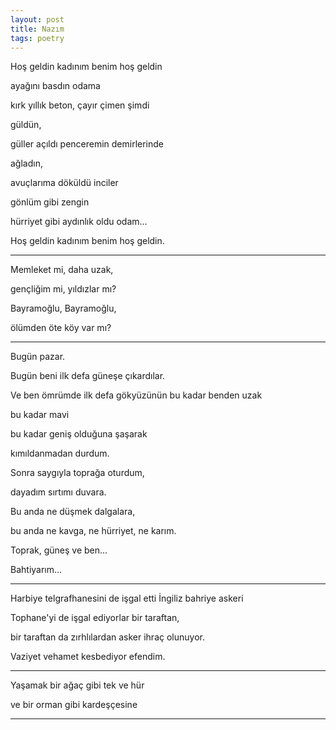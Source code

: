 ```yaml
---
layout: post
title: Nazım 
tags: poetry
--- 
```



Hoş geldin kadınım benim hoş geldin 

ayağını basdın odama 

kırk yıllık beton, çayır çimen şimdi

güldün, 

güller açıldı penceremin demirlerinde

ağladın, 

avuçlarıma döküldü inciler

gönlüm gibi zengin

hürriyet gibi aydınlık oldu odam...

Hoş geldin kadınım benim hoş geldin.

---

Memleket mi, daha uzak, 

gençliğim mi, yıldızlar mı? 

Bayramoğlu, Bayramoğlu, 

ölümden öte köy var mı?

---

Bugün pazar. 

Bugün beni ilk defa güneşe çıkardılar. 

Ve ben ömrümde ilk defa gökyüzünün bu kadar benden uzak 

bu kadar mavi 

bu kadar geniş olduğuna şaşarak 

kımıldanmadan durdum. 

Sonra saygıyla toprağa oturdum, 

dayadım sırtımı duvara. 

Bu anda ne düşmek dalgalara, 

bu anda ne kavga, ne hürriyet, ne karım. 

Toprak, güneş ve ben... 

Bahtiyarım...


---

Harbiye telgrafhanesini de işgal etti İngiliz bahriye askeri 

Tophane'yi de işgal ediyorlar bir taraftan, 

bir taraftan da zırhlılardan asker ihraç olunuyor. 

Vaziyet vehamet kesbediyor efendim. 

---

Yaşamak bir ağaç gibi tek ve hür

ve bir orman gibi kardeşçesine

---


